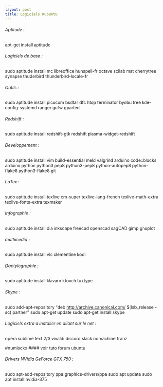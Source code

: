 ```yaml
---
layout: post
title: Logiciels Kubuntu
---
```


###### Aptitude :
apt-get install aptitude

###### Logiciels de base :
sudo aptitude install mc libreoffice hunspell-fr octave scilab mat cherrytree synapse thuderbird thunderbird-locale-fr

###### Outils :
sudo aptitude install picocom bsdtar dfc htop terminator byobu tree kde-config-systemd ranger gufw gparted

###### Redshift :
sudo aptitude install redshift-gtk redshift plasma-widget-redshift 

###### Developpement :
sudo aptitude install vim build-essential meld valgrind arduino code::blocks arduino python python3 pep8 python3-pep8 python-autopep8 python-flake8 python3-flake8 git

###### LaTex :
sudo aptitude install texlive cm-super texlive-lang-french texlive-math-extra texlive-fonts-extra texmaker

###### Infographie :
sudo aptitude install dia inkscape freecad openscad sagCAD gimp gnuplot

###### multimedia :
sudo aptitude install vlc clementine kodi

###### Dactylographie :
sudo aptitude install klavaro ktouch tuxtype

###### Skype :
sudo add-apt-repository "deb http://archive.canonical.com/ $(lsb_release -sc) partner"
sudo apt-get update
sudo apt-get install skype

###### Logiciels extra a installer en allant sur le net :
opera
sublime text 2/3
vivaldi
discord
slack
nomachine
franz


#numlockx  #### voir tuto forum ubuntu

###### Drivers NVidia GeForce GTX 750 :
sudo apt-add-repository ppa:graphics-drivers/ppa
sudo apt update
sudo apt install nvidia-375
